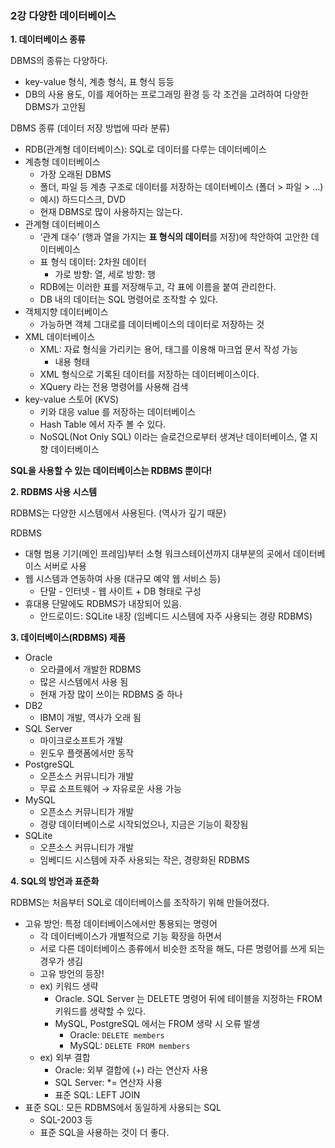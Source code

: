 ### 2강 다양한 데이터베이스

**1. 데이터베이스 종류**

DBMS의 종류는 다양하다.

- key-value 형식, 계층 형식, 표 형식 등등
- DB의 사용 용도, 이를 제어하는 프로그래밍 환경 등 각 조건을 고려하여 다양한 DBMS가 고안됨

DBMS 종류 (데이터 저장 방법에 따라 분류)

- RDB(관계형 데이터베이스): SQL로 데이터를 다루는 데이터베이스
- 계층형 데이터베이스
    - 가장 오래된 DBMS
    - 폴더, 파일 등 계층 구조로 데이터를 저장하는 데이터베이스 (폴더 > 파일 > …)
    - 예시) 하드디스크, DVD
    - 현재 DBMS로 많이 사용하지는 않는다.
- 관계형 데이터베이스
    - ‘관계 대수’ (행과 열을 가지는 **표 형식의 데이터**를 저장)에 착안하여 고안한 데이터베이스
    - 표 형식 데이터: 2차원 데이터
        - 가로 방향: 열, 세로 방향: 행
    - RDB에는 이러한 표를 저장해두고, 각 표에 이름을 붙여 관리한다.
    - DB 내의 데이터는 SQL 명령어로 조작할 수 있다.
- 객체지향 데이터베이스
    - 가능하면 객체 그대로를 데이터베이스의 데이터로 저장하는 것
- XML 데이터베이스
    - XML: 자료 형식을 가리키는 용어, 태그를 이용해 마크업 문서 작성 가능
        - <data>내용</data> 형태
    - XML 형식으로 기록된 데이터를 저장하는 데이터베이스이다.
    - XQuery 라는 전용 명령어를 사용해 검색
- key-value 스토어 (KVS)
    - 키와 대응 value 를 저장하는 데이터베이스
    - Hash Table 에서 자주 볼 수 있다.
    - NoSQL(Not Only SQL) 이라는 슬로건으로부터 생겨난 데이터베이스, 열 지향 데이터베이스

**SQL을 사용할 수 있는 데이터베이스는 RDBMS 뿐이다!**

**2. RDBMS 사용 시스템**

RDBMS는 다양한 시스템에서 사용된다. (역사가 깊기 때문)

RDBMS

- 대형 범용 기기(메인 프레임)부터 소형 워크스테이션까지 대부분의 곳에서 데이터베이스 서버로 사용
- 웹 시스템과 연동하여 사용 (대규모 예약 웹 서비스 등)
    - 단말 - 인터넷 - 웹 사이트 + DB 형태로 구성
- 휴대용 단말에도 RDBMS가 내장되어 있음.
    - 안드로이드: SQLite 내장 (임베디드 시스템에 자주 사용되는 경량 RDBMS)

**3. 데이터베이스(RDBMS) 제품**

- Oracle
    - 오라클에서 개발한 RDBMS
    - 많은 시스템에서 사용 됨
    - 현재 가장 많이 쓰이는 RDBMS 중 하나
- DB2
    - IBM이 개발, 역사가 오래 됨
- SQL Server
    - 마이크로소프트가 개발
    - 윈도우 플랫폼에서만 동작
- PostgreSQL
    - 오픈소스 커뮤니티가 개발
    - 무료 소프트웨어 → 자유로운 사용 가능
- MySQL
    - 오픈소스 커뮤니티가 개발
    - 경량 데이터베이스로 시작되었으나, 지금은 기능이 확장됨
- SQLite
    - 오픈소스 커뮤니티가 개발
    - 임베디드 시스템에 자주 사용되는 작은, 경량화된 RDBMS

**4. SQL의 방언과 표준화**

RDBMS는 처음부터 SQL로 데이터베이스를 조작하기 위해 만들어졌다.

- 고유 방언: 특정 데이터베이스에서만 통용되는 명령어
    - 각 데이터베이스가 개별적으로 기능 확장을 하면서
    - 서로 다른 데이터베이스 종류에서 비슷한 조작을 해도, 다른 명령어를 쓰게 되는 경우가 생김
    - 고유 방언의 등장!
    - ex) 키워드 생략
        - Oracle. SQL Server 는 DELETE 명령어 뒤에 테이블을 지정하는 FROM 키워드를 생략할 수 있다.
        - MySQL, PostgreSQL 에서는 FROM 생략 시 오류 발생
            - Oracle: `DELETE members`
            - MySQL: `DELETE FROM members`
    - ex) 외부 결합
        - Oracle: 외부 결합에 (+) 라는 연산자 사용
        - SQL Server: *= 연산자 사용
        - 표준 SQL: LEFT JOIN
- 표준 SQL: 모든 RDBMS에서 동일하게 사용되는 SQL
    - SQL-2003 등
    - 표준 SQL을 사용하는 것이 더 좋다.